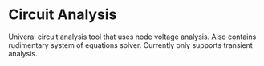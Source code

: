 # Circuit Analysis
Univeral circuit analysis tool that uses node voltage analysis. Also contains rudimentary system of equations solver.
Currently only supports transient analysis.
